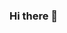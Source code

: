 ### Hi there 👋

<!--
**Hilbertnan/Hilbertnan** is a ✨ _special_ ✨ repository because its `README.md` (this file) appears on your GitHub profile.

Here are some ideas to get you started:

- 🔭 I’m currently working on AI
- 🌱 I’m currently learning GO
- 📫 How to reach me: Hilbertnan@gmail.com
- 😄 Pronouns: Hilbertnan

-->


